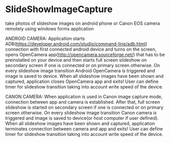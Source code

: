 # SlideShowImageCapture

take photos of slideshow images on android phone or Canon EOS camera remotely using windows forms application

ANDROID CAMERA:
Application starts ADB(https://developer.android.com/studio/command-line/adb.html) connection with first connected android device and turns on the screen, opens OpenCamera app(http://opencamera.sourceforge.net/) that has to be preinstalled on your device and then starts full screen slideshow on secondary screen if one is connected or on primary screen otherwise. On every slideshow image transition Android OpenCamera is triggered and image is saved to device. When all slideshow images have been shown and captured, application closes OpenCamera app and exits! User can define timer for slideshow transition taking into account write speed of the device.

CANON CAMERA:
When application is used in Canon image capture mode, connection between app and camera is established. After that, full screen slideshow is started on secondary screen if one is connected or on primary screen otherwise. On every slideshow image transition Canon camera is triggered and image is saved to device(or host computer if user defined). When all slideshow images have been shown and captured, application terminates connection between camera and app and exits! User can define timer for slideshow transition taking into account write speed of the device.
